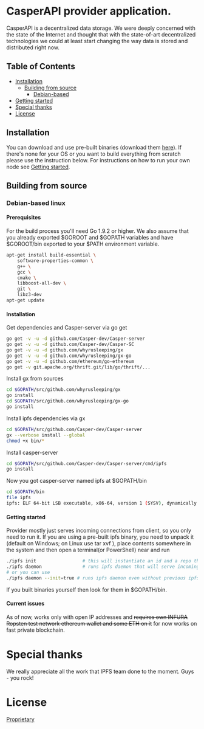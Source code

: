 




# CasperAPI provider application.
CasperAPI is a decentralized data storage.
We were deeply concerned with the state of the Internet and thought that with the state-of-art decentralized technologies we could at least start changing the way data is stored and distributed right now.

## Table of Contents
- [Installation](#installation)
  - [Building from source](#building-from-source)
    - [Debian-based](#debian-based-linux)
- [Getting started](#getting-started)
- [Special thanks](#special-thanks)
- [License](#license)
  
## Installation
You can download and use pre-built binaries (download them [here](https://github.com/Casper-dev/Casper-server/releases/tag/0.0.1)). If there's none for your OS or you want to build everything from scratch please use the instruction below.
For instructions on how to run your own node see [Getting started](#getting-started).

## Building from source
### Debian-based linux
#### Prerequisites
For the build process you'll need Go 1.9.2 or higher. We also assume that you already exported $GOROOT and $GOPATH variables and have $GOROOT/bin exported to your $PATH environment variable.

```bash
apt-get install build-essential \
	software-properties-common \
	g++ \
	gcc \
	cmake \
	libboost-all-dev \
	git \
	libz3-dev
apt-get update
```

#### Installation
Get dependencies and Casper-server via go get
```bash
go get -v -u -d github.com/Casper-dev/Casper-server
go get -v -u -d github.com/Casper-dev/Casper-SC
go get -v -u -d github.com/whyrusleeping/gx
go get -v -u -d github.com/whyrusleeping/gx-go 
go get -v -u -d github.com/ethereum/go-ethereum
go get -v git.apache.org/thrift.git/lib/go/thrift/...
```

Install gx from sources
```bash
cd $GOPATH/src/github.com/whyrusleeping/gx
go install
cd $GOPATH/src/github.com/whyrusleeping/gx-go
go install
```
Install ipfs dependencies via gx
```bash
cd $GOPATH/src/github.com/Casper-dev/Casper-server
gx --verbose install --global
chmod +x bin/*
```
Install casper-server
```bash
cd $GOPATH/src/github.com/Casper-dev/Casper-server/cmd/ipfs
go install
```
Now you got casper-server named ipfs at $GOPATH/bin
```bash
cd $GOPATH/bin
file ipfs
ipfs: ELF 64-bit LSB executable, x86-64, version 1 (SYSV), dynamically linked, interpreter /lib64/ld-linux-x86-64.so.2, for GNU/Linux 2.6.32, BuildID[sha1]=2478eaaff91f2846ccfcef826de7d74f4261ed13, not stripped
```

#### Getting started
Provider mostly just serves incoming connections from client, so you only need to run it. 
If you are using a pre-built ipfs binary, you need to unpack it (default on Windows; on Linux use tar xvf <filename>), place contents somewhere in the system and then open a terminal(or PowerShell) near and run
```bash
./ipfs init 	 			# this will instantiate an id and a repo that provider will use
./ipfs daemon	 			# runs ipfs daemon that will serve incoming commands
# or you can use
./ipfs daemon --init=true # runs ipfs daemon even without previous ipfs init; will make an id and a repo if there's none already instanced
```
If you built binaries yourself then look for them in $GOPATH/bin.

#### Current issues
As of now, works only with open IP addresses and ~~requires own INFURA Ropsten test network ethereum wallet and some ETH on it~~ for now works on fast private blockchain.

# Special thanks
We really appreciate all the work that IPFS team done to the moment. 
Guys - you rock!

# License
[Proprietary](LICENSE)